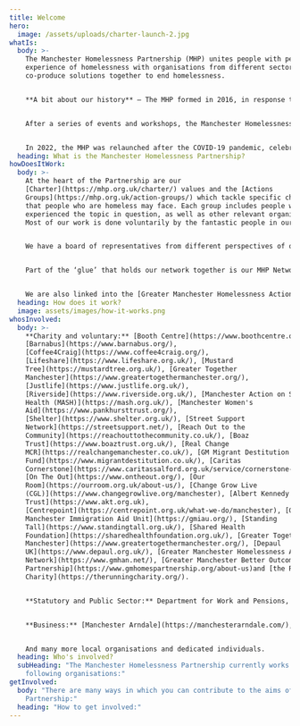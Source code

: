 ```yaml
---
title: Welcome
hero:
  image: /assets/uploads/charter-launch-2.jpg
whatIs:
  body: >-
    The Manchester Homelessness Partnership (MHP) unites people with personal
    experience of homelessness with organisations from different sectors, to
    co-produce solutions together to end homelessness.


    **A bit about our history** – The MHP formed in 2016, in response to growing concerns about high levels of visible rough sleepers in Manchester city centre, and indicators showing that all forms of homelessness were on the rise across Manchester at a rate which was higher than the national average.  There was a recognition that more needed to be done to address homelessness in Manchester – but we also needed to change the way in which it's done. 


    After a series of events and workshops, the Manchester Homelessness Partnership was formed, bringing together cross-sector organisations and people who have experienced homelessness, to tackle homelessness in Manchester.


    In 2022, the MHP was relaunched after the COVID-19 pandemic, celebrating the successes of the Partnership so far, while also recognising that we need to continue working together and adapting our response to end homelessness in Manchester.
  heading: What is the Manchester Homelessness Partnership?
howDoesItWork:
  body: >-
    At the heart of the Partnership are our
    [Charter](https://mhp.org.uk/charter/) values and the [Actions
    Groups](https://mhp.org.uk/action-groups/) which tackle specific challenges
    that people who are homeless may face. Each group includes people who have
    experienced the topic in question, as well as other relevant organisations.
    Most of our work is done voluntarily by the fantastic people in our network.


    We have a board of representatives from different perspectives of our city which meets to use its collective influence to remove systemic blockages. 


    Part of the ‘glue’ that holds our network together is our MHP Network and Communications Worker, a post hosted by [Macc](https://manchestercommunitycentral.org/about-us) and funded by MCC, the NHS and the Covid Recovery Fund via Young Manchester. 


    We are also linked into the [Greater Manchester Homelessness Action Network](https://www.gmhan.net/).
  heading: How does it work?
  image: assets/images/how-it-works.png
whosInvolved:
  body: >-
    **Charity and voluntary:** [Booth Centre](https://www.boothcentre.org.uk/),
    [Barnabus](https://www.barnabus.org/),
    [Coffee4Craig](https://www.coffee4craig.org/),
    [Lifeshare](https://www.lifeshare.org.uk/), [Mustard
    Tree](https://mustardtree.org.uk/), [Greater Together
    Manchester](https://www.greatertogethermanchester.org/),
    [Justlife](https://www.justlife.org.uk/),
    [Riverside](https://www.riverside.org.uk/), [Manchester Action on Street
    Health (MASH)](https://mash.org.uk/), [Manchester Women's
    Aid](https://www.pankhursttrust.org/),
    [Shelter](https://www.shelter.org.uk/), [Street Support
    Network](https://streetsupport.net/), [Reach Out to the
    Community](https://reachouttothecommunity.co.uk/), [Boaz
    Trust](https://www.boaztrust.org.uk/), [Real Change
    MCR](https://realchangemanchester.co.uk/), [GM Migrant Destitution
    Fund](https://www.migrantdestitution.co.uk/), [Caritas
    Cornerstone](https://www.caritassalford.org.uk/service/cornerstone-centre/),
    [On The Out](https://www.ontheout.org/), [Our
    Room](https://ourroom.org.uk/about-us/), [Change Grow Live
    (CGL)](https://www.changegrowlive.org/manchester), [Albert Kennedy
    Trust](https://www.akt.org.uk),
    [Centrepoint](https://centrepoint.org.uk/what-we-do/manchester), [Greater
    Manchester Immigration Aid Unit](https://gmiau.org/), [Standing
    Tall](https://www.standingtall.org.uk/), [Shared Health
    Foundation](https://sharedhealthfoundation.org.uk/), [Greater Together
    Manchester](https://www.greatertogethermanchester.org/), [Depaul
    UK](https://www.depaul.org.uk/), [Greater Manchester Homelessness Action
    Network](https://www.gmhan.net/), [Greater Manchester Better Outcomes
    Partnership](https://www.gmhomespartnership.org/about-us)and [the Running
    Charity](https://therunningcharity.org/).


    **Statutory and Public Sector:** Department for Work and Pensions, [Greater Manchester Combined Authority](https://www.greatermanchester-ca.gov.uk/), [Greater Manchester Police](https://www.gmp.police.uk/), Greater Manchester Probation, [Manchester City Council](https://www.manchester.gov.uk/), NHS, [Riverside Housing](https://www.riverside.org.uk/), [Urban Village Medical Practice](https://uvmp.co.uk/), [Manchester Metropolitan University](https://www.mmu.ac.uk/) and the [University of Manchester](https://www.manchester.ac.uk/). 


    **Business:** [Manchester Arndale](https://manchesterarndale.com/), [Bruntwood](https://bruntwood.co.uk/), [CityCo](https://cityco.com/), HSBC, Laing O’Rourke, Lloyds Banking Group, [Radical Recruit](https://radicalrecruit.co.uk/), [Greater Manchester Academies Trust](https://www.gmacademiestrust.com/) and the [Growth Company](https://www.growthco.uk/).


    And many more local organisations and dedicated individuals.
  heading: Who's involved?
  subHeading: "The Manchester Homelessness Partnership currently works with the
    following organisations:"
getInvolved:
  body: "There are many ways in which you can contribute to the aims of the
    Partnership:"
  heading: "How to get involved:"
---
```

